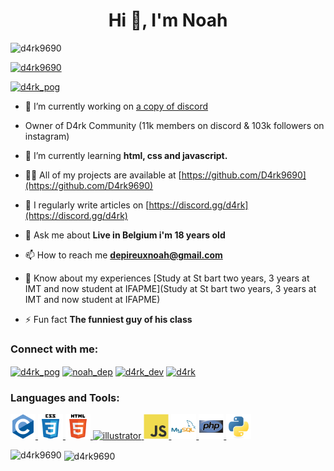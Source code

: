 <h1 align="center">Hi 👋, I'm Noah</h1>

<p align="left"> <img src="https://komarev.com/ghpvc/?username=d4rk9690&label=Profile%20views&color=0e75b6&style=flat" alt="d4rk9690" /> </p>

<p align="left"> <a href="https://github.com/ryo-ma/github-profile-trophy"><img src="https://github-profile-trophy.vercel.app/?username=d4rk9690" alt="d4rk9690" /></a> </p>

<p align="left"> <a href="https://twitter.com/d4rk_pog" target="blank"><img src="https://img.shields.io/twitter/follow/d4rk_pog?logo=twitter&style=for-the-badge" alt="d4rk_pog" /></a> </p>

- 🔭 I’m currently working on [a copy of discord](https://discord.gg/invite/d4rk)

-  Owner of D4rk Community (11k members on discord & 103k followers on instagram)

- 🌱 I’m currently learning **html, css and javascript.**

- 👨‍💻 All of my projects are available at [https://github.com/D4rk9690](https://github.com/D4rk9690)

- 📝 I regularly write articles on [https://discord.gg/d4rk](https://discord.gg/d4rk)

- 💬 Ask me about **Live in Belgium i'm 18 years old**

- 📫 How to reach me **depireuxnoah@gmail.com**

- 📄 Know about my experiences [Study at St bart two years, 3 years at IMT and now student at IFAPME](Study at St bart two years, 3 years at IMT and now student at IFAPME)

- ⚡ Fun fact **The funniest guy of his class**

<h3 align="left">Connect with me:</h3>
<p align="left">
<a href="https://twitter.com/d4rk_pog" target="blank"><img align="center" src="https://raw.githubusercontent.com/rahuldkjain/github-profile-readme-generator/master/src/images/icons/Social/twitter.svg" alt="d4rk_pog" height="30" width="40" /></a>
<a href="https://linkedin.com/in/noah_dep" target="blank"><img align="center" src="https://raw.githubusercontent.com/rahuldkjain/github-profile-readme-generator/master/src/images/icons/Social/linked-in-alt.svg" alt="noah_dep" height="30" width="40" /></a>
<a href="https://instagram.com/d4rk_dev" target="blank"><img align="center" src="https://raw.githubusercontent.com/rahuldkjain/github-profile-readme-generator/master/src/images/icons/Social/instagram.svg" alt="d4rk_dev" height="30" width="40" /></a>
<a href="https://discord.gg/d4rk" target="blank"><img align="center" src="https://raw.githubusercontent.com/rahuldkjain/github-profile-readme-generator/master/src/images/icons/Social/discord.svg" alt="d4rk" height="30" width="40" /></a>
</p>

<h3 align="left">Languages and Tools:</h3>
<p align="left"> <a href="https://www.cprogramming.com/" target="_blank" rel="noreferrer"> <img src="https://raw.githubusercontent.com/devicons/devicon/master/icons/c/c-original.svg" alt="c" width="40" height="40"/> </a> <a href="https://www.w3schools.com/css/" target="_blank" rel="noreferrer"> <img src="https://raw.githubusercontent.com/devicons/devicon/master/icons/css3/css3-original-wordmark.svg" alt="css3" width="40" height="40"/> </a> <a href="https://www.w3.org/html/" target="_blank" rel="noreferrer"> <img src="https://raw.githubusercontent.com/devicons/devicon/master/icons/html5/html5-original-wordmark.svg" alt="html5" width="40" height="40"/> </a> <a href="https://www.adobe.com/in/products/illustrator.html" target="_blank" rel="noreferrer"> <img src="https://www.vectorlogo.zone/logos/adobe_illustrator/adobe_illustrator-icon.svg" alt="illustrator" width="40" height="40"/> </a> <a href="https://developer.mozilla.org/en-US/docs/Web/JavaScript" target="_blank" rel="noreferrer"> <img src="https://raw.githubusercontent.com/devicons/devicon/master/icons/javascript/javascript-original.svg" alt="javascript" width="40" height="40"/> </a> <a href="https://www.mysql.com/" target="_blank" rel="noreferrer"> <img src="https://raw.githubusercontent.com/devicons/devicon/master/icons/mysql/mysql-original-wordmark.svg" alt="mysql" width="40" height="40"/> </a> <a href="https://www.php.net" target="_blank" rel="noreferrer"> <img src="https://raw.githubusercontent.com/devicons/devicon/master/icons/php/php-original.svg" alt="php" width="40" height="40"/> </a> <a href="https://www.python.org" target="_blank" rel="noreferrer"> <img src="https://raw.githubusercontent.com/devicons/devicon/master/icons/python/python-original.svg" alt="python" width="40" height="40"/> </a> </p>

<p><img align="left" src="https://github-readme-stats.vercel.app/api/top-langs?username=d4rk9690&show_icons=true&locale=en&layout=compact" alt="d4rk9690" /></p>

<p>&nbsp;<img align="center" src="https://github-readme-stats.vercel.app/api?username=d4rk9690&show_icons=true&locale=en" alt="d4rk9690" /></p>
